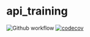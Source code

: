 # api_training
![Github workflow](https://github.com/JakenPon/api_training/actions/workflows/build.yml/badge.svg)
[![codecov](https://codecov.io/gh/JakenPon/api_training/branch/main/graph/badge.svg)](https://codecov.io/gh/JakenPon/api_training)
